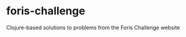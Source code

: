 foris-challenge
===============

Clojure-based solutions to problems from the Foris Challenge website
